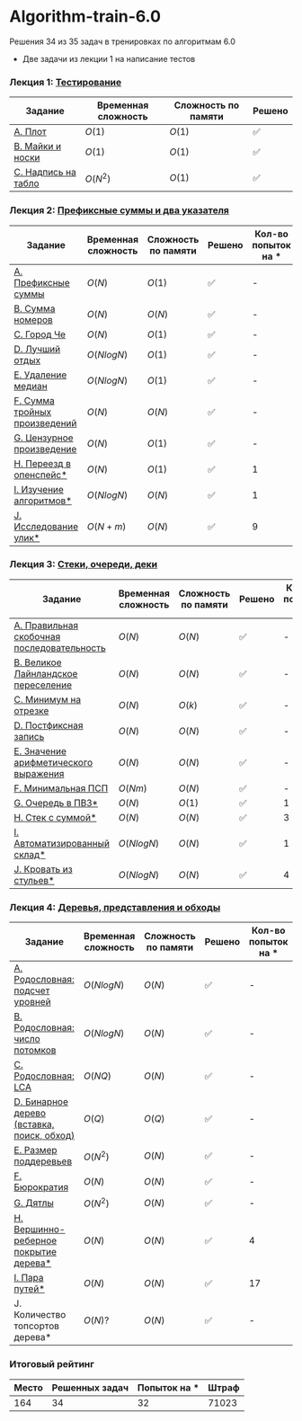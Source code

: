 # Algorithm-train-6.0
Решения 34 из 35 задач в тренировках по алгоритмам 6.0
* Две задачи из лекции 1 на написание тестов

### Лекция 1: [Тестирование](https://github.com/anderlex/Algorithm-train-6.0/tree/main/hw_1)
|Задание|Временная сложность|Сложность по памяти|Решено|
|---|---|---|---|
|[A. Плот](https://github.com/anderlex/Algorithm-train-6.0/blob/main/hw_1/A.py)|$O(1)$|$O(1)$|✅|
|[B. Майки и носки](https://github.com/anderlex/Algorithm-train-6.0/blob/main/hw_1/B.py)|$O(1)$|$O(1)$|✅|
|[C. Надпись на табло](https://github.com/anderlex/Algorithm-train-6.0/blob/main/hw_1/C.py)|$O(N^2)$|$O(1)$|✅|

### Лекция 2: [Префиксные суммы и два указателя](https://github.com/anderlex/Algorithm-train-6.0/tree/main/hw_2)
|Задание|Временная сложность|Сложность по памяти|Решено|Кол-во попыток на *|
|---|---|---|---|---|
|[A. Префиксные суммы](https://github.com/anderlex/Algorithm-train-6.0/blob/main/hw_2/A.py)|$O(N)$|$O(1)$|✅|-|
|[B. Сумма номеров](https://github.com/anderlex/Algorithm-train-6.0/blob/main/hw_2/B.py)|$O(N)$|$O(N)$|✅|-|
|[C. Город Че](https://github.com/anderlex/Algorithm-train-6.0/blob/main/hw_2/C.py)|$O(N)$|$O(1)$|✅|-|
|[D. Лучший отдых](https://github.com/anderlex/Algorithm-train-6.0/blob/main/hw_2/D.py)|$O(NlogN)$|$O(1)$|✅|-|
|[E. Удаление медиан](https://github.com/anderlex/Algorithm-train-6.0/blob/main/hw_2/E.py)|$O(NlogN)$|$O(1)$|✅|-|
|[F. Сумма тройных произведений](https://github.com/anderlex/Algorithm-train-6.0/blob/main/hw_2/F.py)|$O(N)$|$O(N)$|✅|-|
|[G. Цензурное произведение](https://github.com/anderlex/Algorithm-train-6.0/blob/main/hw_2/G.py)|$O(N)$|$O(1)$|✅|-|
|[H. Переезд в опенспейс*](https://github.com/anderlex/Algorithm-train-6.0/blob/main/hw_2/H.py)|$O(N)$|$O(1)$|✅|1|
|[I. Изучение алгоритмов*](https://github.com/anderlex/Algorithm-train-6.0/blob/main/hw_2/I.py)|$O(NlogN)$|$O(N)$|✅|1|
|[J. Исследование улик*](https://github.com/anderlex/Algorithm-train-6.0/blob/main/hw_2/J.py)|$O(N + m)$|$O(N)$|✅|9|

### Лекция 3: [Стеки, очереди, деки](https://github.com/anderlex/Algorithm-train-6.0/tree/main/hw_3)
|Задание|Временная сложность|Сложность по памяти|Решено|Кол-во попыток на *|
|---|---|---|---|---|
|[A. Правильная скобочная последовательность](https://github.com/anderlex/Algorithm-train-6.0/blob/main/hw_3/A.py)|$O(N)$|$O(N)$|✅|-|
|[B. Великое Лайнландское переселение](https://github.com/anderlex/Algorithm-train-6.0/blob/main/hw_3/B.py)|$O(N)$|$O(N)$|✅|-|
|[C. Минимум на отрезке](https://github.com/anderlex/Algorithm-train-6.0/blob/main/hw_3/C.py)|$O(N)$|$O(k)$|✅|-|
|[D. Постфиксная запись](https://github.com/anderlex/Algorithm-train-6.0/blob/main/hw_3/D.py)|$O(N)$|$O(N)$|✅|-|
|[E. Значение арифметического выражения](https://github.com/anderlex/Algorithm-train-6.0/blob/main/hw_3/E.py)|$O(N)$|$O(N)$|✅|-|
|[F. Минимальная ПСП](https://github.com/anderlex/Algorithm-train-6.0/blob/main/hw_3/F.py)|$O(Nm)$|$O(N)$|✅|-|
|[G. Очередь в ПВЗ*](https://github.com/anderlex/Algorithm-train-6.0/blob/main/hw_3/G.py)|$O(N)$|$O(1)$|✅|1|
|[H. Стек с суммой*](https://github.com/anderlex/Algorithm-train-6.0/blob/main/hw_3/H_star.py)|$O(N)$|$O(N)$|✅|3|
|[I. Автоматизированный склад*](https://github.com/anderlex/Algorithm-train-6.0/blob/main/hw_3/I_star.py)|$O(NlogN)$|$O(N)$|✅|1|
|[J. Кровать из стульев*](https://github.com/anderlex/Algorithm-train-6.0/blob/main/hw_3/J_star.py)|$O(NlogN)$|$O(N)$|✅|4|

### Лекция 4: [Деревья, представления и обходы](https://github.com/anderlex/Algorithm-train-6.0/tree/main/hw_4)
|Задание|Временная сложность|Сложность по памяти|Решено|Кол-во попыток на *|
|---|---|---|---|---|
|[A. Родословная: подсчет уровней](https://github.com/anderlex/Algorithm-train-6.0/blob/main/hw_4/A.py)|$O(NlogN)$|$O(N)$|✅|-|
|[B. Родословная: число потомков](https://github.com/anderlex/Algorithm-train-6.0/blob/main/hw_4/B.py)|$O(NlogN)$|$O(N)$|✅|-|
|[C. Родословная: LCA](https://github.com/anderlex/Algorithm-train-6.0/blob/main/hw_4/C.py)|$O(NQ)$|$O(N)$|✅|-|
|[D. Бинарное дерево (вставка, поиск, обход)](https://github.com/anderlex/Algorithm-train-6.0/blob/main/hw_4/D.py)|$O(Q)$|$O(Q)$|✅|-|
|[E. Размер поддеревьев](https://github.com/anderlex/Algorithm-train-6.0/blob/main/hw_4/E.py)|$O(N^2)$|$O(N)$|✅|-|
|[F. Бюрократия](https://github.com/anderlex/Algorithm-train-6.0/blob/main/hw_4/F.py)|$O(N)$|$O(N)$|✅|-|
|[G. Дятлы](https://github.com/anderlex/Algorithm-train-6.0/blob/main/hw_4/G.py)|$O(N^2)$|$O(N)$|✅|-|
|[H. Вершинно-реберное покрытие дерева*](https://github.com/anderlex/Algorithm-train-6.0/blob/main/hw_4/H_star.py)|$O(N)$|$O(N)$|✅|4|
|[I. Пара путей*](https://github.com/anderlex/Algorithm-train-6.0/blob/main/hw_4/I_star.py)|$O(N)$|$O(N)$|✅|17|
|J. Количество топсортов дерева*|$O(N)?$|$O(N)$|✅|-|

### Итоговый рейтинг
|Место|Решенных задач|Попыток на *|Штраф|
|---|---|---|---|
|164|34|32|71023|







